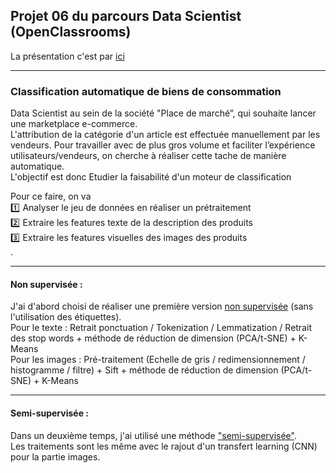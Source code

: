 ## Projet 06 du parcours Data Scientist (OpenClassrooms)
La présentation c'est par [ici](https://github.com/Condefruit/Code/blob/main/Formation%20Data%20Scientist/P6/P6_03_presentation.pdf)

-------------------

### Classification automatique de biens de consommation

Data Scientist au sein de la société "Place de marché”, qui souhaite lancer une marketplace e-commerce. <br>
L'attribution de la catégorie d'un article est effectuée manuellement par les vendeurs. Pour travailler avec de plus gros volume et faciliter l’expérience utilisateurs/vendeurs, on cherche à réaliser cette tache de manière automatique. <br>
L'objectif est donc Etudier la faisabilité d'un moteur de classification <br>

 
Pour ce faire, on va <br>
:one: Analyser le jeu de données en réaliser un prétraitement <br>
:two: Extraire les features texte de la description des produits <br> 
:three: Extraire les features visuelles des images des produits <br>.


--------------------------

#### Non supervisée :

J'ai d'abord choisi de réaliser une première version [non supervisée](https://github.com/Condefruit/Code/blob/main/Formation%20Data%20Scientist/P6/P6_01_Non_supervis%C3%A9_finale.ipynb) (sans l'utilisation des étiquettes). <br>
Pour le texte : Retrait ponctuation / Tokenization / Lemmatization / Retrait des stop words + méthode de réduction de dimension (PCA/t-SNE) + K-Means <br>
Pour les images : Pré-traitement (Echelle de gris / redimensionnement / histogramme / filtre) + Sift  + méthode de réduction de dimension (PCA/t-SNE) + K-Means <br>

--------------------------

#### Semi-supervisée :

Dans un deuxième temps, j'ai utilisé une méthode ["semi-supervisée"](https://github.com/Condefruit/Code/blob/main/Formation%20Data%20Scientist/P6/P6_02_Semi_Supervis%C3%A9_finale_p1.ipynb). <br>
Les traitements sont les même avec le rajout d'un transfert learning (CNN) pour la partie images.


